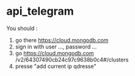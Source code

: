 # api_telegram

You should :
1) go there https://cloud.mongodb.com
2) sign in with user ..., password ...
3) go https://cloud.mongodb.com /v2/64307490cb24c97c9638b0c4#/clusters 
4) presse "add current ip qdresse"
